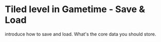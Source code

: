 # Tiled level in Gametime - Save & Load

introduce how to save and load.
What's the core data you should store.